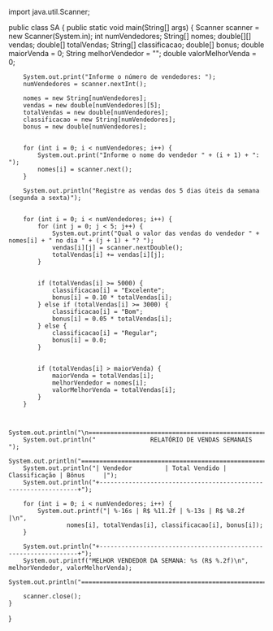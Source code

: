import java.util.Scanner;


public class SA {
    public static void main(String[] args) {
        Scanner scanner = new Scanner(System.in);
        int numVendedores;
        String[] nomes;
        double[][] vendas;
        double[] totalVendas;
        String[] classificacao;
        double[] bonus;
        double maiorVenda = 0;
        String melhorVendedor = "";
        double valorMelhorVenda = 0;

        System.out.print("Informe o número de vendedores: ");
        numVendedores = scanner.nextInt();

        nomes = new String[numVendedores];
        vendas = new double[numVendedores][5];
        totalVendas = new double[numVendedores];
        classificacao = new String[numVendedores];
        bonus = new double[numVendedores];

       
        for (int i = 0; i < numVendedores; i++) {
            System.out.print("Informe o nome do vendedor " + (i + 1) + ": ");
            nomes[i] = scanner.next();
        }

        System.out.println("Registre as vendas dos 5 dias úteis da semana (segunda a sexta)");

        
        for (int i = 0; i < numVendedores; i++) {
            for (int j = 0; j < 5; j++) {
                System.out.print("Qual o valor das vendas do vendedor " + nomes[i] + " no dia " + (j + 1) + "? ");
                vendas[i][j] = scanner.nextDouble();
                totalVendas[i] += vendas[i][j]; 
            }

           
            if (totalVendas[i] >= 5000) {
                classificacao[i] = "Excelente";
                bonus[i] = 0.10 * totalVendas[i];
            } else if (totalVendas[i] >= 3000) {
                classificacao[i] = "Bom";
                bonus[i] = 0.05 * totalVendas[i];
            } else {
                classificacao[i] = "Regular";
                bonus[i] = 0.0;
            }

            
            if (totalVendas[i] > maiorVenda) {
                maiorVenda = totalVendas[i];
                melhorVendedor = nomes[i];
                valorMelhorVenda = totalVendas[i];
            }
        }

      
        System.out.println("\n============================================================");
        System.out.println("               RELATÓRIO DE VENDAS SEMANAIS                ");
        System.out.println("============================================================");
        System.out.println("| Vendedor         | Total Vendido | Classificação | Bônus     |");
        System.out.println("+----------------------------------------------------------------+");

        for (int i = 0; i < numVendedores; i++) {
            System.out.printf("| %-16s | R$ %11.2f | %-13s | R$ %8.2f |\n",
                    nomes[i], totalVendas[i], classificacao[i], bonus[i]);
        }

        System.out.println("+----------------------------------------------------------------+");
        System.out.printf("MELHOR VENDEDOR DA SEMANA: %s (R$ %.2f)\n", melhorVendedor, valorMelhorVenda);
        System.out.println("============================================================");

        scanner.close();
    }
}
